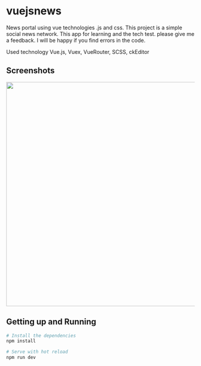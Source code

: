 # vuejsnews
News portal using vue technologies .js and css. This project is a simple social news network. This app for learning and the tech test. please give me a feedback. I will be happy if you find errors in the code.

Used technology Vue.js, Vuex, VueRouter, SCSS, ckEditor


## Screenshots

<img width="600" src="https://github.com/yugamauludi/newsApp/blob/main/src/assets/hompage.png">

## Getting up and Running

``` bash
# Install the dependencies
npm install

# Serve with hot reload
npm run dev

```